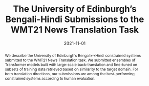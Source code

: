 ---
title: "The University of Edinburgh’s Bengali-Hindi Submissions to the WMT21 News Translation Task"
collection: publications
permalink: /publications/wmt21-bnhi
authors:
  - Proyag Pal
  - Alham Fikri Aji
  - Pinzhen Chen
  - Sukanta Sen
date: 2021-11-01
venue: "<a href='https://www.statmt.org/wmt21/'>WMT21</a> at <a href ='https://2021.emnlp.org'>EMNLP</a>"
paperurl: '/files/papers/wmt21_bnhi.pdf'
aclanthology:
bibtex:
poster: '/files/posters/wmt21_bnhi_poster.pdf'
abstract: We describe the University of Edinburgh’s Bengali↔Hindi constrained systems submitted to the WMT21 News Translation task. We submitted ensembles of Transformer models built with large-scale back-translation and fine-tuned on subsets of training data retrieved based on similarity to the target domain. For both translation directions, our submissions are among the best-performing constrained systems according to human evaluation.
---